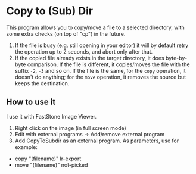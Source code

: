 # Copy to (Sub) Dir

This program allows you to copy/move a file to a selected directory, with some extra checks (on top of "cp") in the future. 

1. If the file is busy (e.g. still opening in your editor) it will by default retry the operation up to 2 seconds, and abort only after that.
1. If the copied file already exists in the target directory, it does byte-by-byte comparison. If the file is different, it copies/moves the file with the suffix `-2`, `-3` and so on. If the file is the same, for the `copy` operation, it doesn't do anything; for the `move` operation, it removes the source but keeps the destination.

## How to use it

I use it with FastStone Image Viewer.

1. Right click on the image (in full screen mode)
1. Edit with external programs -> Add/remove external program
1. Add CopyToSubdir as an external program. As parameters, use for example:
 * copy "(filename)" lr-export
 * move "(filename)" not-picked
